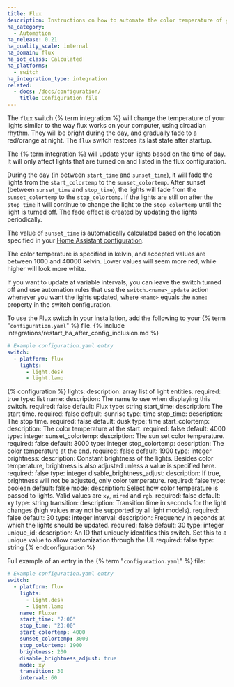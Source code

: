 ```yaml
---
title: Flux
description: Instructions on how to automate the color temperature of your lights based on the time of day with Home Assistant
ha_category:
  - Automation
ha_release: 0.21
ha_quality_scale: internal
ha_domain: flux
ha_iot_class: Calculated
ha_platforms:
  - switch
ha_integration_type: integration
related:
  - docs: /docs/configuration/
    title: Configuration file
---
```


The `flux` switch {% term integration %} will change the temperature of your lights similar to the way flux works on your computer, using circadian rhythm. They will be bright during the day, and gradually fade to a red/orange at night. The `flux` switch restores its last state after startup.

The {% term integration %} will update your lights based on the time of day. It will only affect lights that are turned on and listed in the flux configuration.

During the day (in between `start_time` and `sunset_time`), it will fade the lights from the `start_colortemp` to the `sunset_colortemp`. After sunset (between `sunset_time` and `stop_time`), the lights will fade from the `sunset_colortemp` to the `stop_colortemp`. If the lights are still on after the `stop_time` it will continue to change the light to the `stop_colortemp` until the light is turned off. The fade effect is created by updating the lights periodically.

The value of `sunset_time` is automatically calculated based on the location specified in your [Home Assistant configuration](/docs/configuration/basic).

The color temperature is specified in kelvin, and accepted values are between 1000 and 40000 kelvin. Lower values will seem more red, while higher will look more white.

If you want to update at variable intervals, you can leave the switch turned off and use automation rules that use the `switch.<name>_update` action whenever you want the lights updated, where `<name>` equals the `name:` property in the switch configuration.

To use the Flux switch in your installation, add the following to your {% term "`configuration.yaml`" %} file.
{% include integrations/restart_ha_after_config_inclusion.md %}

```yaml
# Example configuration.yaml entry
switch:
  - platform: flux
    lights:
      - light.desk
      - light.lamp
```

{% configuration %}
lights:
  description: array list of light entities.
  required: true
  type: list
name:
  description: The name to use when displaying this switch.
  required: false
  default: Flux
  type: string
start_time:
  description: The start time.
  required: false
  default: sunrise
  type: time
stop_time:
  description: The stop time.
  required: false
  default: dusk
  type: time
start_colortemp:
  description: The color temperature at the start.
  required: false
  default: 4000
  type: integer
sunset_colortemp:
  description: The sun set color temperature.
  required: false
  default: 3000
  type: integer
stop_colortemp:
  description: The color temperature at the end.
  required: false
  default: 1900
  type: integer
brightness:
  description: Constant brightness of the lights. Besides color temperature, brightness is also adjusted unless a value is specified here.
  required: false
  type: integer
disable_brightness_adjust:
  description: If true, brightness will not be adjusted, only color temperature.
  required: false
  type: boolean
  default: false
mode:
  description: Select how color temperature is passed to lights. Valid values are `xy`, `mired` and `rgb`.
  required: false
  default: xy
  type: string
transition:
  description: Transition time in seconds for the light changes (high values may not be supported by all light models).
  required: false
  default: 30
  type: integer
interval:
  description: Frequency in seconds at which the lights should be updated.
  required: false
  default: 30
  type: integer
unique_id:
  description: An ID that uniquely identifies this switch. Set this to a unique value to allow customization through the UI.
  required: false
  type: string
{% endconfiguration %}

Full example of an entry in the {% term "`configuration.yaml`" %} file:

```yaml
# Example configuration.yaml entry
switch:
  - platform: flux
    lights:
      - light.desk
      - light.lamp
    name: Fluxer
    start_time: "7:00"
    stop_time: "23:00"
    start_colortemp: 4000
    sunset_colortemp: 3000
    stop_colortemp: 1900
    brightness: 200
    disable_brightness_adjust: true
    mode: xy
    transition: 30
    interval: 60
```
